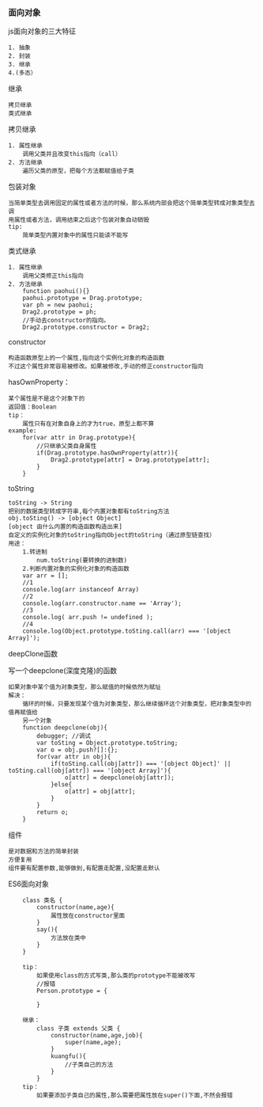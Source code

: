 ###	面向对象

js面向对象的三大特征

	1. 抽象
	2. 封装
	3. 继承
	4.(多态）

继承	

	拷贝继承
	类式继承
	
拷贝继承

	1. 属性继承
		调用父类并且改变this指向（call）
	2. 方法继承
		遍历父类的原型，把每个方法都赋值给子类
		
包装对象

	当简单类型去调用固定的属性或者方法的时候，那么系统内部会把这个简单类型转成对象类型去调
	用属性或者方法，调用结束之后这个包装对象自动销毁
	tip:
		简单类型内置对象中的属性只能读不能写
		
类式继承
	
	1. 属性继承
		调用父类修正this指向
	2. 方法继承
		function paohui(){}
		paohui.prototype = Drag.prototype;
		var ph = new paohui;
		Drag2.prototype = ph;
		//手动去constructor的指向。
		Drag2.prototype.constructor = Drag2;
		
constructor 
		
	构造函数原型上的一个属性,指向这个实例化对象的构造函数
	不过这个属性非常容易被修改。如果被修改,手动的修正constructor指向

hasOwnProperty：

	某个属性是不是这个对象下的
	返回值：Boolean
	tip：
		属性只有在对象自身上的才为true，原型上都不算
	example:
		for(var attr in Drag.prototype){
			//只继承父类自身属性
			if(Drag.prototype.hasOwnProperty(attr)){
				Drag2.prototype[attr] = Drag.prototype[attr];
			}
		}
		
toString

	toString -> String
	把别的数据类型转成字符串,每个内置对象都有toString方法
	obj.toSting() -> [object Object]
	[object 由什么内置的构造函数构造出来]
	自定义的实例化对象的toString指向Object的toString（通过原型链查找）
	用途：
		1.转进制
			num.toString(要转换的进制数)
		2.判断内置对象的实例化对象的构造函数
		var arr = [];
		//1
		console.log(arr instanceof Array)
		//2
		console.log(arr.constructor.name == 'Array');
		//3
		console.log( arr.push != undefined );
		//4
		console.log(Object.prototype.toSting.call(arr) === '[object Array]');
		
deepClone函数

写一个deepclone(深度克隆)的函数

	如果对象中某个值为对象类型，那么赋值的时候依然为赋址
	解决：
		循环的时候，只要发现某个值为对象类型，那么继续循环这个对象类型，把对象类型中的值再赋值给
		另一个对象
		function deepclone(obj){
			debugger; //调试
			var toSting = Object.prototype.toString;
			var o = obj.push?[]:{};
			for(var attr in obj){
				if(toSting.call(obj[attr]) === '[object Object]' || toSting.call(obj[attr]) === '[object Array]'){
					o[attr] = deepclone(obj[attr]);
				}else{
					o[attr] = obj[attr];
				}
			}
			return o;
		}

组件

	是对数据和方法的简单封装
	方便复用
	组件要有配置参数,能够做到,有配置走配置,没配置走默认
	
ES6面向对象

		class 类名 {
			constructor(name,age){
				属性放在constructor里面
			}
			say(){
				方法放在类中
			}
		}
		
		tip：
			如果使用class的方式写类,那么类的prototype不能被改写
			//报错
			Person.prototype = {
				
			}
			
		继承：
			class 子类 extends 父类 {
				constructor(name,age,job){
					super(name,age);
				}
				kuangfu(){
					//子类自己的方法
				}
			}
		tip：
			如果要添加子类自己的属性,那么需要把属性放在super()下面,不然会报错
